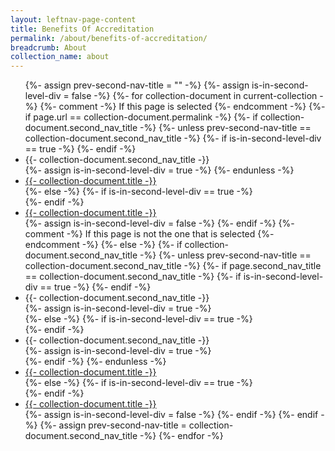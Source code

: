 ```yaml
---
layout: leftnav-page-content
title: Benefits Of Accreditation
permalink: /about/benefits-of-accreditation/
breadcrumb: About
collection_name: about
---
```


<ul class="bp-menu-list">
  {%- assign prev-second-nav-title = "" -%}
  {%- assign is-in-second-level-div = false -%}
  {%- for collection-document in current-collection -%}
    {%- comment -%} If this page is selected {%- endcomment -%}
    {%- if page.url == collection-document.permalink -%}
      {%- if collection-document.second_nav_title -%}
        {%- unless prev-second-nav-title == collection-document.second_nav_title -%}
          {%- if is-in-second-level-div == true -%}
            </div>
          {%- endif -%}
          <li class="is-active second-level-nav-header"><a class="is-active second-level-nav-header">{{- collection-document.second_nav_title -}}<i class="sgds-icon sgds-icon-chevron-up is-pulled-right is-size-4" aria-hidden="true"></i></a></li>
          <div class="second-level-nav-div">
          {%- assign is-in-second-level-div = true -%}
        {%- endunless -%}
        <li><a class="is-active second-level-nav-item padding--top--none" href="{{- site.baseurl -}}{{- collection-document.permalink -}}">{{- collection-document.title -}}</a></li>
      {%- else -%}
        {%- if is-in-second-level-div == true -%}
          </div>
        {%- endif -%}
        <li><a class="is-active" href="{{- site.baseurl -}}{{- collection-document.permalink -}}">{{- collection-document.title -}}</a></li>
        {%- assign is-in-second-level-div = false -%}
      {%- endif -%}
      {%- comment -%} If this page is not the one that is selected {%- endcomment -%}
      {%- else -%}
        {%- if collection-document.second_nav_title -%}
          {%- unless prev-second-nav-title == collection-document.second_nav_title -%}
            {%- if page.second_nav_title == collection-document.second_nav_title -%}
              {%- if is-in-second-level-div == true -%}
                  </div>
              {%- endif -%}
              <li class="is-active second-level-nav-header"><a class="is-active second-level-nav-header">{{- collection-document.second_nav_title -}}<i class="sgds-icon sgds-icon-chevron-up is-pulled-right is-size-4" aria-hidden="true"></i></a></li>
              {%- assign is-in-second-level-div = true -%}
                <div class="second-level-nav-div">
            {%- else -%}
              {%- if is-in-second-level-div == true -%}
                </div>
              {%- endif -%}
              <li class="second-level-nav-header"><a class="second-level-nav-header">{{- collection-document.second_nav_title -}}<i class="sgds-icon sgds-icon-chevron-down is-pulled-right is-size-4" aria-hidden="true"></i></a></li>
              {%- assign is-in-second-level-div = true -%}
              <div class="second-level-nav-div is-hidden">
            {%- endif -%}
          {%- endunless -%}
          <li><a class="second-level-nav-item padding--top--none" href="{{- site.baseurl -}}{{- collection-document.permalink -}}">{{- collection-document.title -}}</a></li>
        {%- else -%}
          {%- if is-in-second-level-div == true -%}
            </div>
          {%- endif -%}
          <li><a href="{{- site.baseurl -}}{{- collection-document.permalink -}}">{{- collection-document.title -}}</a></li>
          {%- assign is-in-second-level-div = false -%}
        {%- endif -%}
    {%- endif -%}
    {%- assign prev-second-nav-title = collection-document.second_nav_title -%}
  {%- endfor -%}
</ul>
